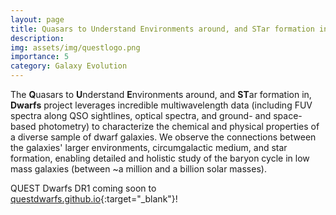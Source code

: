 ```yaml
---
layout: page
title: Quasars to Understand Environments around, and STar formation in, Dwarfs
description: 
img: assets/img/questlogo.png
importance: 5
category: Galaxy Evolution
---
```


<!-- [Polzin et al. in prep]()
{: style="font-size: 110%; text-align: center;"} -->

<!-- The **Q**uasars to **U**nderstand **E**nvironments and **ST**ar formation in/around **Dwarfs** project leverages incredible multiwavelength data (including FUV spectra along QSO sightlines, optical spectra, and ground- and space-based photometry) to connect the chemical and physical properties of a diverse sample of dwarf galaxies. We observe the connections between the galaxies' larger environments, circumgalactic medium, and star formation, enabling detailed and holistic study of the baryon cycle in low mass galaxies (between \~a million and a billion solar masses). Given the wealth of archival data available for these dwarfs (in addition to newly taken observations), we are able to characterize the stellar populations, interstellar medium, and circumgalactic medium of the galaxies in our sample. -->

The **Q**uasars to **U**nderstand **E**nvironments around, and **ST**ar formation in, **Dwarfs** project leverages incredible multiwavelength data (including FUV spectra along QSO sightlines, optical spectra, and ground- and space-based photometry) to characterize the chemical and physical properties of a diverse sample of dwarf galaxies. We observe the connections between the galaxies' larger environments, circumgalactic medium, and star formation, enabling detailed and holistic study of the baryon cycle in low mass galaxies (between \~a million and a billion solar masses).

QUEST Dwarfs DR1 coming soon to [questdwarfs.github.io](https://questdwarfs.github.io){:target="_blank"}!